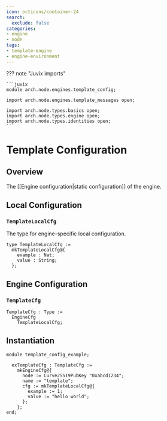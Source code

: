 ```yaml
---
icon: octicons/container-24
search:
  exclude: false
categories:
- engine
- node
tags:
- template-engine
- engine-environment
---
```


??? note "Juvix imports"

    ```juvix
    module arch.node.engines.template_config;

    import arch.node.engines.template_messages open;

    import arch.node.types.basics open;
    import arch.node.types.engine open;
    import arch.node.types.identities open;
    ```

# Template Configuration

## Overview

The [[Engine configuration|static configuration]] of the engine.

## Local Configuration

### `TemplateLocalCfg`

The type for engine-specific local configuration.

<!-- --8<-- [start:TemplateLocalCfg] -->
```juvix
type TemplateLocalCfg :=
  mkTemplateLocalCfg@{
    example : Nat;
    value : String;
  };
```
<!-- --8<-- [end:TemplateLocalCfg] -->

## Engine Configuration

### `TemplateCfg`

<!-- --8<-- [start:TemplateCfg] -->
```juvix
TemplateCfg : Type :=
  EngineCfg
    TemplateLocalCfg;
```
<!-- --8<-- [end:TemplateCfg] -->

## Instantiation

<!-- --8<-- [start:exTemplateCfg] -->
```juvix extract-module-statements
module template_config_example;

  exTemplateCfg : TemplateCfg :=
    mkEngineCfg@{
      node := Curve25519PubKey "0xabcd1234";
      name := "template";
      cfg := mkTemplateLocalCfg@{
        example := 1;
        value := "hello world";
      };
    };
end;
```
<!-- --8<-- [end:exTemplateCfg] -->
